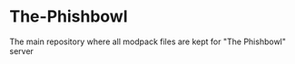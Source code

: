 The-Phishbowl
=============

The main repository where all modpack files are kept for "The Phishbowl" server
